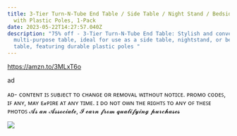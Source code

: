 ```yaml
---
title: 3-Tier Turn-N-Tube End Table / Side Table / Night Stand / Bedside Table
  with Plastic Poles, 1-Pack
date: 2023-05-22T14:27:57.040Z
description: "75% off - 3-Tier Turn-N-Tube End Table: Stylish and convenient
  multi-purpose table, ideal for use as a side table, nightstand, or bedside
  table, featuring durable plastic poles "
---
```

<https://amzn.to/3MLxT6o>

ad 

ᴀᴅ- ᴄᴏɴᴛᴇɴᴛ ɪꜱ ꜱᴜʙᴊᴇᴄᴛ ᴛᴏ ᴄʜᴀɴɢᴇ ᴏʀ ʀᴇᴍᴏᴠᴀʟ ᴡɪᴛʜᴏᴜᴛ ɴᴏᴛɪᴄᴇ. ᴘʀᴏᴍᴏ ᴄᴏᴅᴇꜱ, ɪꜰ ᴀɴʏ, ᴍᴀʏ ᴇ𝔁ᴘɪʀᴇ ᴀᴛ ᴀɴʏ ᴛɪᴍᴇ.  ɪ ᴅᴏ ɴᴏᴛ ᴏᴡɴ ᴛʜᴇ ʀɪɢʜᴛꜱ ᴛᴏ ᴀɴʏ ᴏꜰ ᴛʜᴇꜱᴇ ᴘʜᴏᴛᴏꜱ 𝓐𝓼 𝓪𝓷 𝓐𝓼𝓼𝓸𝓬𝓲𝓪𝓽𝓮, 𝓘 𝓮𝓪𝓻𝓷 𝓯𝓻𝓸𝓶 𝓺𝓾𝓪𝓵𝓲𝓯𝔂𝓲𝓷𝓰 𝓹𝓾𝓻𝓬𝓱𝓪𝓼𝓮𝓼



<!--StartFragment-->

![](https://m.media-amazon.com/images/I/61qQY-rqV0L._AC_SL1500_.jpg)

<!--EndFragment-->